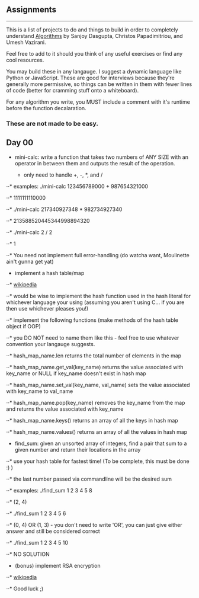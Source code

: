 Assignments
-----------
-----------

This is a list of projects to do and things to build in order to completely understand [Algorithms](http://www.cse.iitd.ernet.in/~naveen/courses/CSL630/all.pdf) by Sanjoy Dasgupta, Christos Papadimitriou, and Umesh Vazirani.

Feel free to add to it should you think of any useful exercises or find any cool resources.

You may build these in any langauge. I suggest a dynamic language like Python or JavaScript. These are good for interviews because they're generally more permissive, so things can be written in them with fewer lines of code (better for cramming stuff onto a whiteboard).

For any algorithm you write, you MUST include a comment with it's runtime before the function decalaration.

### These are not made to be easy.

Day 00
------

* mini-calc: write a function that takes two numbers of ANY SIZE with an operator in between them and outputs the result of the operation.

  * only need to handle +, -, *, and /

⋅⋅* examples: ./mini-calc 123456789000 + 987654321000

⋅⋅* 1111111110000

⋅⋅* ./mini-calc 217340927348 * 982734927340

⋅⋅* 213588520445344998894320

⋅⋅* ./mini-calc 2 / 2

⋅⋅* 1

⋅⋅* You need not implement full error-handling (do watcha want, Moulinette ain't gunna get yat)

* implement a hash table/map

⋅⋅* [wikipedia](https://en.wikipedia.org/wiki/Hash_table)

⋅⋅* would be wise to implement the hash function used in the hash literal for whichever language your using (assuming you aren't using C... if you are then use whichever pleases you!)

⋅⋅* implement the following functions (make methods of the hash table object if OOP)

⋅⋅* you DO NOT need to name them like this - feel free to use whatever convention your langauge suggests.

⋅⋅* hash_map_name.len returns the total number of elements in the map

⋅⋅* hash_map_name.get_val(key_name) returns the value associated with key_name or NULL if key_name doesn't exist in hash map

⋅⋅* hash_map_name.set_val(key_name, val_name) sets the value associated with key_name to val_name

⋅⋅* hash_map_name.pop(key_name) removes the key_name from the map and returns the value associated with key_name

⋅⋅* hash_map_name.keys() returns an array of all the keys in hash map

⋅⋅* hash_map_name.values() returns an array of all the values in hash map

* find_sum: given an unsorted array of integers, find a pair that sum to a given number and return their locations in the array

⋅⋅* use your hash table for fastest time! (To be complete, this must be done :) )

⋅⋅* the last number passed via commandline will be the desired sum

⋅⋅* examples: ./find_sum 1 2 3 4 5 8

⋅⋅* (2, 4)

⋅⋅* ./find_sum 1 2 3 4 5 6

⋅⋅* (0, 4) OR (1, 3) - you don't need to write 'OR', you can just give either answer and still be considered correct

⋅⋅* ./find_sum 1 2 3 4 5 10

⋅⋅* NO SOLUTION

* (bonus) implement RSA encryption

⋅⋅* [wikipedia](https://simple.wikipedia.org/wiki/RSA_(algorithm))

⋅⋅* Good luck ;)
